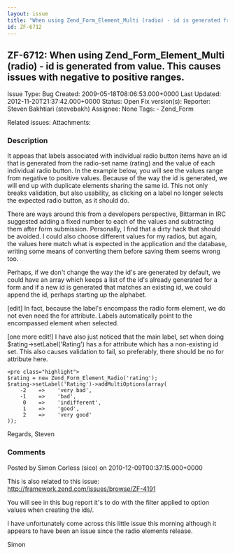 ```yaml
---
layout: issue
title: "When using Zend_Form_Element_Multi (radio) - id is generated from value. This causes issues with negative to positive ranges."
id: ZF-6712
---
```


ZF-6712: When using Zend\_Form\_Element\_Multi (radio) - id is generated from value. This causes issues with negative to positive ranges.
-----------------------------------------------------------------------------------------------------------------------------------------

 Issue Type: Bug Created: 2009-05-18T08:06:53.000+0000 Last Updated: 2012-11-20T21:37:42.000+0000 Status: Open Fix version(s): 
 Reporter:  Steven Bakhtiari (stevebakh)  Assignee:  None  Tags: - Zend\_Form
 
 Related issues: 
 Attachments: 
### Description

It appeas that labels associated with individual radio button items have an id that is generated from the radio-set name (rating) and the value of each individual radio button. In the example below, you will see the values range from negative to positive values. Because of the way the id is generated, we will end up with duplicate elements sharing the same id. This not only breaks validation, but also usability, as clicking on a label no longer selects the expected radio button, as it should do.

There are ways around this from a developers perspective, Bittarman in IRC suggested adding a fixed number to each of the values and subtracting them after form submission. Personally, I find that a dirty hack that should be avoided. I could also choose different values for my radios, but again, the values here match what is expected in the application and the database, writing some means of converting them before saving them seems wrong too.

Perhaps, if we don't change the way the id's are generated by default, we could have an array which keeps a list of the id's already generated for a form and if a new id is generated that matches an existing id, we could append the id, perhaps starting up the alphabet.

[edit] In fact, because the label's encompass the radio form element, we do not even need the for attribute. Labels automatically point to the encompassed element when selected.

[one more edit!] I have also just noticed that the main label, set when doing $rating->setLabel('Rating') has a for attribute which has a non-existing id set. This also causes validation to fail, so preferably, there should be no for attribute here.

 
    <pre class="highlight">
    $rating = new Zend_Form_Element_Radio('rating');
    $rating->setLabel('Rating')->addMultiOptions(array(
        -2    =>    'very bad',
        -1    =>    'bad',
         0    =>    'indifferent',
         1    =>    'good',
         2    =>    'very good'
    ));


Regards, Steven

 

 

### Comments

Posted by Simon Corless (sico) on 2010-12-09T00:37:15.000+0000

This is also related to this issue: <http://framework.zend.com/issues/browse/ZF-4191>

You will see in this bug report it's to do with the filter applied to option values when creating the ids/.

I have unfortunately come across this little issue this morning although it appears to have been an issue since the radio elements release.

Simon

 

 
